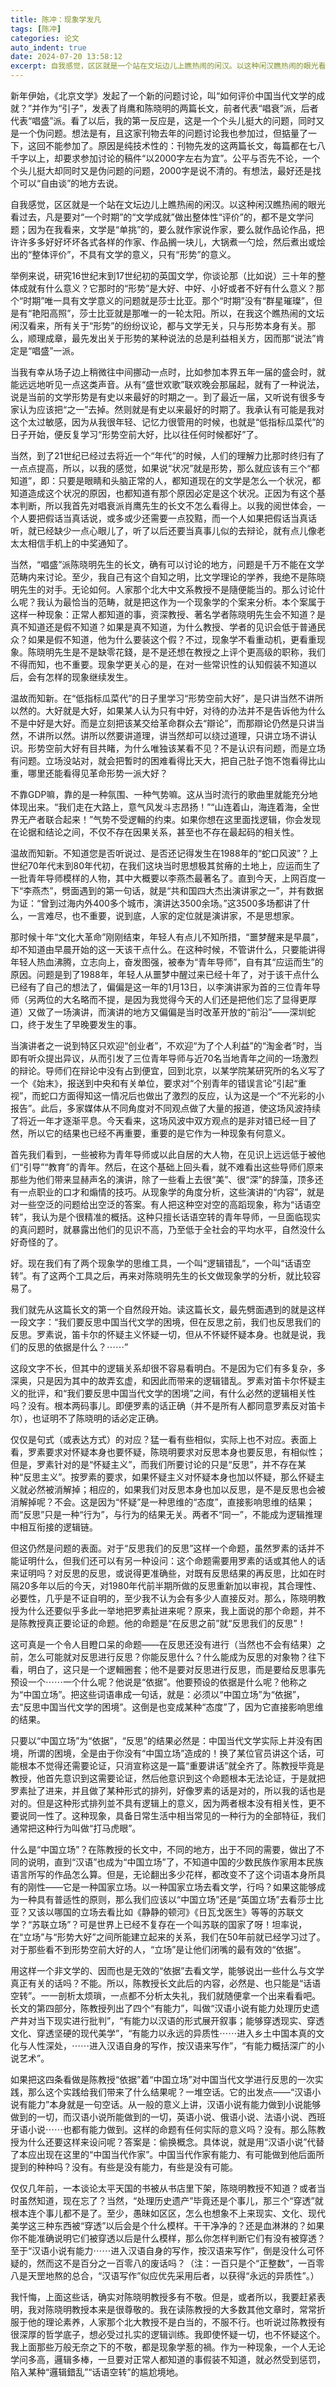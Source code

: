 ```yaml
---
title: 陈冲：现象学发凡
tags: [陈冲]
categories: 论文
auto_indent: true
date: 2024-07-20 13:58:12
excerpt: 自我感觉，区区就是一个站在文坛边儿上瞧热闹的闲汉。以这种闲汉瞧热闹的眼光看过去，凡是要对“一个时期”的“文学成就”做出整体性“评价”的，都不是文学问题；因为在我看来，文学是“单挑”的，要么就作家说作家，要么就作品论作品，把许许多多好好坏坏各式各样的作家、作品搁一块儿，大锅煮一勺烩，然后煮出或烩出的“整体评价”，不具有文学的意义，只有“形势”的意义。
---
```

新年伊始，《北京文学》发起了一个新的问题讨论，叫“如何评价中国当代文学的成就？”并作为“引子”，发表了肖鹰和陈晓明的两篇长文，前者代表“唱衰”派，后者代表“唱盛”派。看了以后，我的第一反应是，这是一个个头儿挺大的问题，同时又是一个伪问题。想法是有，且这家刊物去年的问题讨论我也参加过，但掂量了一下，这回不能参加了。原因是纯技术性的：刊物先发的这两篇长文，每篇都在七八千字以上，却要求参加讨论的稿件“以2000字左右为宜”。公平与否先不论，一个个头儿挺大却同时又是伪问题的问题，2000字是说不清的。有想法，最好还是找个可以“自由谈”的地方去说。

自我感觉，区区就是一个站在文坛边儿上瞧热闹的闲汉。以这种闲汉瞧热闹的眼光看过去，凡是要对“一个时期”的“文学成就”做出整体性“评价”的，都不是文学问题；因为在我看来，文学是“单挑”的，要么就作家说作家，要么就作品论作品，把许许多多好好坏坏各式各样的作家、作品搁一块儿，大锅煮一勺烩，然后煮出或烩出的“整体评价”，不具有文学的意义，只有“形势”的意义。

举例来说，研究16世纪末到17世纪初的英国文学，你谈论那（比如说）三十年的整体成就有什么意义？它那时的“形势”是大好、中好、小好或者不好有什么意义？那个“时期”唯一具有文学意义的问题就是莎士比亚。那个“时期”没有“群星璀璨”，但是有“艳阳高照”，莎士比亚就是那唯一的一轮太阳。所以，在我这个瞧热闹的文坛闲汉看来，所有关于“形势”的纷纷议论，都与文学无关，只与形势本身有关。那么，顺理成章，最先发出关于形势的某种说法的总是利益相关方，因而那“说法”肯定是“唱盛”一派。

当我有幸从场子边上稍微往中间挪动一点时，比如参加本界五年一届的盛会时，就能远远地听见一点这类声音。从有“盛世欢歌”联欢晚会那届起，就有了一种说法，说是当前的文学形势是有史以来最好的时期之一。到了最近一届，又听说有很多专家认为应该把“之一”去掉。然则就是有史以来最好的时期了。我承认有可能是我对这个太过敏感，因为从我很年轻、记忆力很管用的时候，也就是“低指标瓜菜代”的日子开始，便反复学习“形势空前大好，比以往任何时候都好”了。

当然，到了21世纪已经过去将近一个“年代”的时候，人们的理解力比那时终归有了一点点提高，所以，以我的感觉，如果说“状况”就是形势，那么就应该有三个“都知道”，即：只要是眼睛和头脑正常的人，都知道现在的文学是怎么一个状况，都知道造成这个状况的原因，也都知道有那个原因必定是这个状况。正因为有这个基本判断，所以我首先对唱衰派肖鹰先生的长文不怎么看得上。以我的阅世体会，一个人要把假话当真话说，或多或少还需要一点狡黠，而一个人如果把假话当真话听，就已经缺少一点心眼儿了，听了以后还要当真事儿似的去辩论，就有点儿像老太太相信手机上的中奖通知了。

当然，“唱盛”派陈晓明先生的长文，确有可以讨论的地方，问题是千万不能在文学范畴内来讨论。至少，我自己有这个自知之明，比文学理论的学养，我绝不是陈晓明先生的对手。无论如何。人家那个北大中文系教授不是隨便能当的。那么讨论什么呢？我认为最恰当的范畴，就是把这作为一个现象学的个案来分析。本个案属于这样一种现象：正常人都知道的事，资深教授、著名学者陈晓明先生会不知道？是真不知道还是假不知道？如果是真不知道，为什么教授、学者的见识会低于普通民众？如果是假不知道，他为什么要装这个假？不过，现象学不看重动机，更看重现象。陈晓明先生是不是缺零花錢，是不是还想在教授之上评个更高级的职称，我们不得而知，也不重要。现象学更关心的是，在对一些常识性的认知假装不知道以后，会有怎样的现象继续发生。

温故而知新。在“低指标瓜菜代”的日子里学习“形势空前大好”，是只讲当然不讲所以然的。大好就是大好，如果某人认为只有中好，对待的办法并不是告诉他为什么不是中好是大好。而是立刻把该某交给革命群众去“辯论”，而那辯论仍然是只讲当然，不讲所以然。讲所以然要讲道理，讲当然却可以绕过道理，只讲立场不讲认识。形势空前大好有目共睹，为什么唯独该某看不见？不是认识有问题，而是立场有问题。立场没站对，就会把暫时的困难看得比天大，把自己肚子饱不饱看得比山重，哪里还能看得见革命形势一派大好？

不靠GDP嘛，靠的是一种氛围、一种气势嘛。这从当时流行的歌曲里就能充分地体现出来。“我们走在大路上，意气风发斗志昂扬！”“山连着山，海连着海，全世界无产者联合起来！”气势不受逻輯的约束。如果你想在这里面找逻辑，你会发现在论据和结论之间，不仅不存在因果关系，甚至也不存在最起码的相关性。

温故而知新。不知道您是否听说过、是否还记得发生在1988年的“蛇口风波”？上世纪70年代末到80年代初，在我们这块当时思想极其贫瘠的土地上，应运而生了一批青年导师模样的人物，其中大概要以李燕杰最著名了。直到今天，上网百度一下“李燕杰”，劈面遇到的第一句话，就是“共和国四大杰出演讲家之一”，并有数据为证：“曾到过海内外400多个城市，演讲达3500余场。”这3500多场都讲了什么，一言难尽，也不重要，说到底，人家的定位就是演讲家，不是思想家。

那时候十年“文化大革命”刚刚结束，年轻人有点儿不知所措，“噩梦醒来是早晨”，却不知道由早晨开始的这一天该干点什么。在这种时候，不管讲什么，只要能讲得年轻人热血沸腾，立志向上，奋发图强，被奉为“青年导师”，自有其“应运而生”的原因。问题是到了1988年，年轻人从噩梦中醒过来已经十年了，对于该干点什么已经有了自己的想法了，偏偏是这一年的1月13日，以李演讲家为首的三位青年导师（另两位的大名略而不提，是因为我觉得今天的人们还是把他们忘了显得更厚道）又做了一场演讲，而演讲的地方又偏偏是当时改革开放的“前沿”——深圳蛇口，终于发生了早晚要发生的事。

当演讲者之一说到特区只欢迎“创业者”，不欢迎“为了个人利益”的“淘金者”时，当即有听众提出异议，从而引发了三位青年导师与近70名当地青年之间的一场激烈的辩论。导师们在辩论中没有占到便宜，回到北京，以某学院某研究所的名义写了一个《始末》，报送到中央和有关单位，要求对“个别青年的错误言论”引起“重视”，而蛇口方面得知这一情况后也做出了激烈的反应，认为这是一个“不光彩的小报告”。此后，多家媒体从不同角度对不同观点做了大量的报道，使这场风波持续了将近一年才逐渐平息。今天看来，这场风波中双方观点的是非对错已经一目了然，所以它的结果也已经不再重要，重要的是它作为一种现象有何意义。

首先我们看到，一些被称为青年导师或以此自居的大人物，在见识上远远低于被他们“引导”“教育”的青年。然后，在这个基础上回头看，就不难看出这些导师们原来那些为他们带来显赫声名的演讲，除了一些看上去很“美”、很“深”的辞藻，顶多还有一点职业的口才和煽情的技巧。从现象学的角度分析，这些演讲的“内容”，就是对一些空泛的问题给出空泛的答案。有人把这种空对空的高蹈现象，称为“话语空转”，我认为是个很精准的概括。这种只擅长话语空转的青年导师，一旦面临现实的真问题时，就暴露出他们的见识不高，乃至低于全社会的平均水平，自然没什么好奇怪的了。

好。现在我们有了两个现象学的思维工具，一个叫“逻辑错乱”，一个叫“话语空转”。有了这两个工具之后，再来对陈晓明先生的长文做现象学的分析，就比较容易了。

我们就先从这篇长文的第一个自然段开始。读这篇长文，最先劈面遇到的就是这样一段文字：“我们要反思中国当代文学的困境，但在反思之前，我们也反思我们的反思。罗素说，笛卡尔的怀疑主义怀疑一切，但从不怀疑怀疑本身。也就是说，我们的反思的依据是什么？⋯⋯”

这段文字不长，但其中的逻辑关系却很不容易看明白。不是因为它们有多复杂，多深奥，只是因为其中的故弄玄虚，和因此而带来的逻辑错乱。罗素对笛卡尔怀疑主义的批评，和“我们要反思中国当代文学的困境”之间，有什么必然的逻辑相关性吗？没有。根本两码事儿。即便罗素的话正确（并不是所有人都同意罗素反对笛卡尔），也证明不了陈晓明的话必定正确。

仅仅是句式（或表达方式）的对应？猛一看有些相似，实际上也不对应。表面上看，罗素要求对怀疑本身也要怀疑，陈晓明要求对反思本身也要反思，有相似性；但是，罗素针对的是“怀疑主义”，而我们所要讨论的只是“反思”，并不存在某种“反思主义”。按罗素的要求，如果怀疑主义对怀疑本身也加以怀疑，那么怀疑主义就必然被消解掉；相应的，如果我们对反思本身也加以反思，是不是反思也会被消解掉呢？不会。这是因为“怀疑”是一种思维的“态度”，直接影响思维的结果；而“反思”只是一种“行为”，与行为的结果无关。两者不“同一”，不能成为逻辑推理中相互衔接的逻辑链。

但这仍然是问题的表面。对于“反思我们的反思”这样一个命题，虽然罗素的话并不能证明什么，但我们还可以有另一种设问：这个命题需要用罗素的话或其他人的话来证明吗？对反思的反思，或说得更准确些，对既有反思结果的再反思，比如在时隔20多年以后的今天，对1980年代前半期所做的反思重新加以审视，其合理性、必要性，几乎是不证自明的，至少我不认为会有多少人直接反对。那么，陈晓明教授为什么还要似乎多此一举地把罗素扯进来呢？原来，我上面说的那个命题，并不是陈教授真正要论证的命题。他的命题是“在反思之前”就“反思我们的反思”！

这可真是一个令人目瞪口呆的命题——在反思还没有进行（当然也不会有结果）之前，怎么可能就对反思进行反思？你能反思什么？什么能成为反思的对象物？往下看，明白了，这只是一个逻輯圈套；他不是要对反思进行反思，而是要给反思事先预设一个⋯⋯一个什么呢？他说是“依据”。他要预设的依据是什么呢？他称之为“中国立场”。把这些词语串成一句话，就是：必须以“中国立场”为“依据”，去“反思中国当代文学的困境”。这倒是也变成某种“态度”了，因为它直接影响思维的结果。

只要以“中国立场”为“依据”，“反思”的结果必然是：中国当代文学实际上并没有困境，所谓的困境，全是由于你没有“中国立场”造成的！换了某位官员讲这个话，可能根本不觉得还需要论证，只消宣称这是一篇“重要讲话”就全齐了。陈教授毕竟是教授，他首先意识到这需要论证，然后他意识到这个命题根本无法论证，于是就把罗素扯了进来，并且做了某种形式的排列，好像罗素的话是对的，所以我的话也是对的。但是这种形式排列並不具有逻辑上的意义，因为两者根本没有相关性，更不要说同一性了。这种现象，具备日常生活中相当常见的一种行为的全部特征，我们通常把这种行为叫做“打马虎眼”。

什么是“中国立场”？在陈教授的长文中，不同的地方，出于不同的需要，做出了不同的说明，直到“汉语”也成为“中国立场”了，不知道中国的少数民族作家用本民族语言所写的作品怎么算。但是，无论翻出多少花样，都改变不了这个词语本身所具有的刚性——它是一种国家立场。以一种国家立场去看文学，行吗？如果这能够成为一种具有普适性的原则，那么我们应该以“中国立场”还是“英国立场”去看莎士比亚？又该以哪国的立场去看比如《静静的顿河》《日瓦戈医生》等等的苏联文学？“苏联立场”？可是世界上已经不复存在一个叫苏联的国家了呀！坦率说，在“立场”与“形势大好”之间所能建立起来的关系，我们在50年前就已经学习过了。对于那些看不到形势空前大好的人，“立场”是让他们闭嘴的最有效的“依据”。

用这样一个非文学的、因而也是无效的“依据”去看文学，能够说出一些什么与文学真正有关的话吗？不能。所以，陈教授长文此后的内容，必然是、也只能是“话语空转”。一一剖析太烦瑣，一点都不分析太失礼，我们就随便拿一个出来看看吧。长文的第四部分，陈教授列出了四个“有能力”，叫做“汉语小说有能力处理历史遗产井对当下现实进行批判”，“有能力以汉语的形式展开叙事；能够穿透现实、穿透文化、穿透坚硬的现代美学”，“有能力以永远的异质性⋯⋯进入乡土中国本真的文化与人性深处，⋯⋯进入汉语自身的写作，按汉语来写作”，“有能力概括深广的小说艺术”。

如果把这四条看做是陈教授“依据”着“中国立场”对中国当代文学进行反思的一次实践，那么这个实践给我们带来了什么结果呢？一堆空话。它的出发点——“汉语小说有能力”本身就是一句空话。从一般的意义上讲，汉语小说有能力做到小说能够做到的一切，而汉语小说所能做到的一切，英语小说、俄语小说、法语小说、西班牙语小说⋯⋯也都有能力做到。这样的命题有任何实际的意义吗？没有。那么陈教授为什么还要这样来设问呢？答案是：偷换概念。具体说，就是用“汉语小说”代替了本应出现在这里的“中国当代作家”。中国当代作家有能力、有可能做到他后面所提到的种种吗？没有。有些是没有能力，有些是没有可能。

仅仅几年前，一本谈论太平天国的书被从书店里下架，陈晓明教授不知道？或者当时虽然知道，现在忘了？当然，“处理历史遗产”毕竟还是个事儿，那三个“穿透”就根本连个事儿都不是了。至少，愚昧如区区，怎么也想象不上来现实、文化、现代美学这三种东西被“穿透”以后会是个什么模样。干干净净的？还是血淋淋的？如果你不能准确说明它们被穿透以后是什么模样，那么你怎样判断它们有没有被穿透？至于“汉语小说有能力⋯⋯进入汉语自身的写作，按汉语来写作”，倒是没什么可怀疑的，然而这不是百分之一百零八的废话吗？（注：一百只是个“正整数”，一百零八是天罡地熬的总合，“汉语写作”似应优先采用后者，以获得“永远的异质性”。）

我忏悔，上面这些话，确实对陈晓明教授多有不敬。但是，或者所以，我要赶紧表明，我对陈晓明教授本来是很尊敬的。我在读陈教授的大多数其他文章时，常常折服于他的理论素养，人家那个北大教授不是白当的，不服不行。也听说过陈教授有很深厚的哲学底子，想必受过扎实的逻辑训练。我即使怀疑一切，也不怀疑这个。我上面那些万般无奈之下的不敬，都是现象学惹的禍。作为一种现象，一个人无论学问多高，邏辑多棒，一旦要对正常人都知道的事假装不知道，就必然受到惩罚，陷入某种“邏辑錯乱”“话语空转”的尴尬境地。
